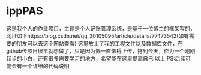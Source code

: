 # ippPAS
这是我个人的作业项目，主题是个人记账管理系统，是基于一位博主的框架写的，网址如下https://blog.csdn.net/qq_30105095/article/details/77473542(如有需要的朋友可以去这个网站查看)
这里放上了我的工程文件以及数据库文件，在github传项目很早就想做了，只是因为懒一直懒得上传，拖到今天，作为一个刚刚起步的小白，还有很多需要学习的地方，希望能在这里提高自己
以上
PS:后续可能会有一个详细的代码说明
